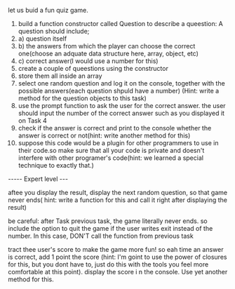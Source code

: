 let us buid a fun quiz game.

1. build a function constructor called Question to describe a queestion: A question should include;
2. a) question itself
3. b) the answers from which the player can choose the correct one(choose an adquate data structure here, array, object, etc)
4. c) correct answer(I would use a number for this)
5. create a couple of queestions using the constructor
6. store them all inside an array
7. select one random question and log it on the console, together with the possible answers(each question shpuld have a number) (Hint: write a method for the question objects to this task)
8. use the prompt function to ask the user for the correct answer. the user should input the number  of the correct answer such as you displayed it on Task 4
9. check if the answer is correct and print to the console whether the answer is correct or not(hint: write another method for this)
10. suppose this code would be a plugin for other programmers to use in their code.so make sure that all your code is private and doesn't interfere with other programer's code(hint: we learned a special technique to exactly that.)


----- Expert level ---

aftee you display the result, display the next random question, so that game never ends( hint: write a function for this and call it right after displaying the result)

be careful: after Task previous task, the game literally never ends. so include the option to quit the game if the user writes exit instead of the number. In this case, DON'T call the function from previous task 

tract thee user's score to make the game more fun! so eah time an answer is correct, add 1 point the score (hint: I'm goint to use the power of closures for this, but you dont have to, just do this with the tools you feel more comfortable at this point).
display the score i n the console. Use yet another method for this.